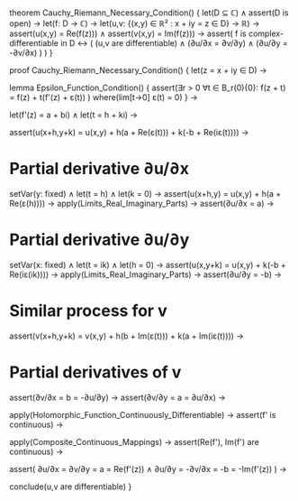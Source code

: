 theorem Cauchy_Riemann_Necessary_Condition() {
  let(D ⊆ ℂ) ∧ assert(D is open) →
  let(f: D → ℂ) →
  let(u,v: {(x,y) ∈ ℝ² : x + iy = z ∈ D} → ℝ) →
  assert(u(x,y) = Re(f(z))) ∧
  assert(v(x,y) = Im(f(z))) →
  assert(
    f is complex-differentiable in D ↔ (
      (u,v are differentiable) ∧
      (∂u/∂x = ∂v/∂y) ∧
      (∂u/∂y = -∂v/∂x)
    )
  )
}

proof Cauchy_Riemann_Necessary_Condition() {
  let(z = x + iy ∈ D) →
  
  lemma Epsilon_Function_Condition() {
    assert(∃r > 0 ∀t ∈ B_r(0)\{0}: 
      f(z + t) = f(z) + t(f'(z) + ε(t))
    ) where(lim[t→0] ε(t) = 0)
  } →
  
  let(f'(z) = a + bi) ∧
  let(t = h + ki) →
  
  assert(u(x+h,y+k) = u(x,y) + h(a + Re(ε(t))) + k(-b + Re(iε(t)))) →
  
  # Partial derivative ∂u/∂x
  setVar(y: fixed) ∧ let(t = h) ∧ let(k = 0) →
  assert(u(x+h,y) = u(x,y) + h(a + Re(ε(h)))) →
  apply(Limits_Real_Imaginary_Parts) →
  assert(∂u/∂x = a) →
  
  # Partial derivative ∂u/∂y
  setVar(x: fixed) ∧ let(t = ik) ∧ let(h = 0) →
  assert(u(x,y+k) = u(x,y) + k(-b + Re(iε(ik)))) →
  apply(Limits_Real_Imaginary_Parts) →
  assert(∂u/∂y = -b) →
  
  # Similar process for v
  assert(v(x+h,y+k) = v(x,y) + h(b + Im(ε(t))) + k(a + Im(iε(t)))) →
  
  # Partial derivatives of v
  assert(∂v/∂x = b = -∂u/∂y) →
  assert(∂v/∂y = a = ∂u/∂x) →
  
  apply(Holomorphic_Function_Continuously_Differentiable) →
  assert(f' is continuous) →
  
  apply(Composite_Continuous_Mappings) →
  assert(Re(f'), Im(f') are continuous) →
  
  assert(
    ∂u/∂x = ∂v/∂y = a = Re(f'(z)) ∧
    ∂u/∂y = -∂v/∂x = -b = -Im(f'(z))
  ) →
  
  conclude(u,v are differentiable)
}